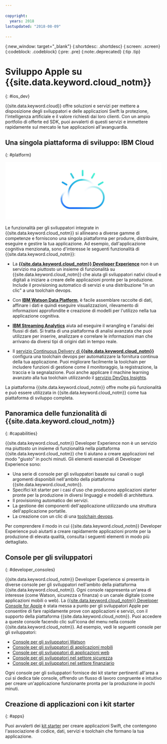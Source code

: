 ```yaml
---

copyright:
  years: 2018
lastupdated: "2018-08-09"

---
```

{:new_window: target="_blank"}
{:shortdesc: .shortdesc}
{:screen: .screen}
{:codeblock: .codeblock}
{:pre: .pre}
{:note:.deprecated}
{:tip .tip}

# Sviluppo Apple su {{site.data.keyword.cloud_notm}}
{: #ios_dev}

{{site.data.keyword.cloud}} offre soluzioni e servizi per mettere a disposizione degli sviluppatori e delle applicazioni Swift la protezione, l'intelligenza artificiale e il valore richiesti dai loro clienti. Con un ampio portfolio di offerte ed SDK, puoi avvalerti di questi servizi e immettere rapidamente sul mercato le tue applicazioni all'avanguardia.

## Una singola piattaforma di sviluppo: IBM Cloud
{: #platform}

 ![Tipi di sviluppatori](images/IBM_Cloud_icon.png "IBM Cloud")

Le funzionalità per gli sviluppatori integrate in {{site.data.keyword.cloud_notm}} si allineano a diverse gamme di competenze e forniscono una singola piattaforma per produrre, distribuire, eseguire e gestire la tua applicazione. Ad esempio, dall'applicazione cognitiva menzionata, sono d'interesse le seguenti funzionalità di {{site.data.keyword.cloud_notm}}:

* La [**{{site.data.keyword.cloud_notm}} Developer Experience**](https://console.bluemix.net/docs/overview/dev-journey.html#dev-journey) non è un servizio ma piuttosto un insieme di funzionalità su {{site.data.keyword.cloud_notm}} che aiuta gli sviluppatori nativi cloud e digitali a iniziare a creare delle applicazioni pronte per la produzione. Include il provisioning automatico di servizi e una distribuzione "in un clic" a una toolchain devops.

* Con [**IBM Watson Data Platform**](https://dataplatform.ibm.com), è facile assemblare raccolte di dati, affinare i dati e quindi eseguire visualizzazioni, rilevamento di informazioni approfondite e creazione di modelli per l'utilizzo nella tua applicazione cognitiva.

* [**IBM Streaming Analytics**](../services/StreamingAnalytics/index.html#gettingstarted) aiuta ad eseguire il wrangling e l'analisi dei flussi di dati. Si tratta di una piattaforma di analisi avanzata che puoi utilizzare per inserire, analizzare e correlare le informazioni man che arrivano da diversi tipi di origini dati in tempo reale.

* Il [servizio Continuous Delivery di **{{site.data.keyword.cloud_notm}}**](../services/ContinuousDelivery/index.html#cd_getting_started) configura una toolchain devops per automatizzare la fornitura continua della tua applicazione. Puoi migliorare facilmente la toolchain per includere funzioni di gestione come il monitoraggio, la registrazione, la traccia e la segnalazione. Puoi anche applicare il machine learning avanzato alla tua toolchain utilizzando il [servizio DevOps Insights](../services/DevOpsInsights/index.html#gettingstarted).

La piattaforma {{site.data.keyword.cloud_notm}} offre molte più funzionalità e può essere utilizzata in {{site.data.keyword.cloud_notm}} come tua piattaforma di sviluppo completa.

## Panoramica delle funzionalità di {{site.data.keyword.cloud_notm}}
{: #capabilities}

{{site.data.keyword.cloud_notm}} Developer Experience non è un servizio ma piuttosto un insieme di funzionalità nella piattaforma {{site.data.keyword.cloud_notm}} che ti aiutano a creare applicazioni nel modo "giusto" in pochi minuti. Gli elementi essenziali di Developer Experience sono:

* Una serie di console per gli sviluppatori basate sui canali o sugli argomenti disponibili nell'ambito della piattaforma {{site.data.keyword.cloud_notm}}.
* Specifici kit starter per i casi d'uso che producono applicazioni starter pronte per la produzione in diversi linguaggi e modelli di architettura.
* Il provisioning automatico dei servizi.
* La gestione dei componenti dell'applicazione utilizzando una struttura dell'applicazione portatile.
* La creazione con un clic di una [toolchain devops](../services/ContinuousDelivery/index.html#cd_getting_started).

Per comprendere il modo in cui {{site.data.keyword.cloud_notm}} Developer Experience può aiutarti a creare rapidamente applicazioni pronte per la produzione di elevata qualità, consulta i seguenti elementi in modo più dettagliato.

## Console per gli sviluppatori
{: #developer_consoles}

{{site.data.keyword.cloud_notm}} Developer Experience si presenta in diverse console per gli sviluppatori nell'ambito della piattaforma {{site.data.keyword.cloud_notm}}. Ogni console rappresenta un'area di interesse (come Watson, sicurezza o finanza) o un canale digitale (come applicazioni mobili o web). La [{{site.data.keyword.cloud_notm}} Developer Console for Apple](https://console.bluemix.net/developer/appledevelopment/dashboard) è stata messa a punto per gli sviluppatori Apple per consentire di fare rapidamente prove con applicazioni e servizi, con il supporto della piattaforma {{site.data.keyword.cloud_notm}}. Puoi accedere a queste console facendo clic sull'icona del menu nella console {{site.data.keyword.cloud_notm}}. Ad esempio, vedi le seguenti console per gli sviluppatori:

* [Console per gli sviluppatori Watson](https://console.bluemix.net/developer/watson/dashboard)
* [Console per gli sviluppatori di applicazioni mobili](https://console.bluemix.net/developer/mobile/dashboard)
* [Console per gli sviluppatori di applicazioni web](https://console.bluemix.net/developer/appservice/dashboard)
* [Console per gli sviluppatori nel settore sicurezza](https://console.bluemix.net/developer/security/dashboard)
* [Console per gli sviluppatori nel settore finanziario](https://console.bluemix.net/developer/finance/dashboard)

<!--Cloud native development is the process of developing apps that are optimized to leverage capabilities engendered from running on the cloud.  Flexibility, portability, scaling, rapid development, continuous delivery, and a close coupling development and operations ("devops) are characteristics of cloud applications. The {{site.data.keyword.cloud}} Developer Experience quickly gets you started building cloud native applications that are ready for team development and bound for production use.-->


<!--![Overview of elements of the {{site.data.keyword.cloud_notm}} Developer Experience](images/elements_of_devex.png "Overview of elements of the {{site.data.keyword.cloud_notm}} Developer Experience") <br> *Overview of elements of the {{site.data.keyword.cloud_notm}} Developer Experience*-->

Ogni console per gli sviluppatori fornisce dei kit starter pertinenti all'area a cui si dedica tale console, offrendo un flusso di lavoro congruente e intuitivo per creare un'applicazione funzionante pronta per la produzione in pochi minuti.

## Creazione di applicazioni con i kit starter
{: #apps}

Puoi avvalerti dei [kit starter](starter_kit/starter_kits.html) per creare applicazioni Swift, che contengono l'associazione di codice, dati, servizi e toolchain che formano la tua applicazione.

